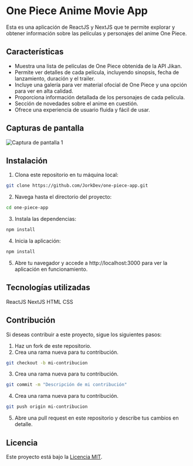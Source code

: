 # One Piece Anime Movie App

Esta es una aplicación de ReactJS y NextJS que te permite explorar y obtener información sobre las películas y personajes del anime One Piece.

## Características

- Muestra una lista de películas de One Piece obtenida de la API Jikan.
- Permite ver detalles de cada película, incluyendo sinopsis, fecha de lanzamiento, duración y el trailer.
- Incluye una galería para ver material ofocial de One Piece y una opción para ver en alta calidad.
- Proporciona información detallada de los personajes de cada película.
- Sección de novedades sobre el anime en cuestión.
- Ofrece una experiencia de usuario fluida y fácil de usar.

## Capturas de pantalla

![Captura de pantalla 1](https://cdn.discordapp.com/attachments/841197221578801172/1113133324987281549/preview_app.png)

## Instalación

1. Clona este repositorio en tu máquina local:

```bash
git clone https://github.com/JorkDev/one-piece-app.git
```

2.  Navega hasta el directorio del proyecto:

```bash
cd one-piece-app
```

3. Instala las dependencias:

```bash
npm install
```

4. Inicia la aplicación:

```bash
npm install
```

5. Abre tu navegador y accede a http://localhost:3000 para ver la aplicación en funcionamiento.

## Tecnologías utilizadas
ReactJS
NextJS
HTML
CSS

## Contribución

Si deseas contribuir a este proyecto, sigue los siguientes pasos:

1. Haz un fork de este repositorio.
2. Crea una rama nueva para tu contribución.

```bash
git checkout -b mi-contribucion
```

3. Crea una rama nueva para tu contribución.

```bash
git commit -m "Descripción de mi contribución"
```

4. Crea una rama nueva para tu contribución.

```bash
git push origin mi-contribucion
```

5. Abre una pull request en este repositorio y describe tus cambios en detalle.

## Licencia
Este proyecto está bajo la [Licencia MIT](https://www.mit.edu/~amini/LICENSE.md).

